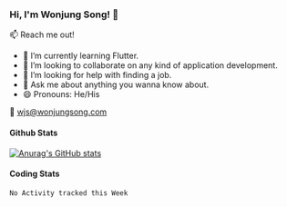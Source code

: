 ### Hi, I'm Wonjung Song! 👋

:mailbox: Reach me out!

- 🌱 I’m currently learning Flutter.
- 👯 I’m looking to collaborate on any kind of application development.
- 🤔 I’m looking for help with finding a job.
- 💬 Ask me about anything you wanna know about.
- 😄 Pronouns: He/His

:email: wjs@wonjungsong.com

#### Github Stats
[![Anurag's GitHub stats](https://github-readme-stats.vercel.app/api?username=DavidWJS&hide=contribs,prs&theme=tokyonight)](https://github.com/anuraghazra/github-readme-stats)

#### Coding Stats
 
 <!--START_SECTION:waka-->
```text
No Activity tracked this Week
```
<!--END_SECTION:waka-->
